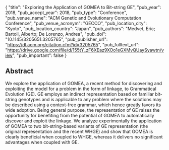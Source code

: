 {
  "title": "Exploring the Application of GOMEA to Bit-string GE",
  "pub_year": 2018,
  "pub_accept_year": 2018,
  "pub_type": "Conference",
  "pub_venue_name": "ACM Genetic and Evolutionary Computation Conference",
  "pub_venue_acronym": "GECCO",
  "pub_location_city": "Kyoto",
  "pub_location_country": "Japan",
  "pub_authors": "Medvet, Eric; Bartoli, Alberto; De Lorenzo, Andrea",
  "pub_doi": "10.1145/3205651.3205765",
  "pub_publisher_url": "https://dl.acm.org/citation.cfm?id=3205765",
  "pub_fulltext_url": "https://drive.google.com/file/d/155tY_zF6XEaz9XOo1eGXMvQUaySyawtn/view",
  "pub_important": false
}

## Abstract
We explore the application of GOMEA, a recent method for discovering and exploiting the model for a problem in the form of linkage, to Grammatical Evolution (GE). GE employs an indirect representation based on familiar bit-string genotypes and is applicable to any problem where the solutions may be described using a context-free grammar, which hence greatly favors its wide adoption. Being general purpose, the representation of GE raises the opportunity for benefiting from the potential of GOMEA to automatically discover and exploit the linkage. We analyze experimentally the application of GOMEA to two bit-string-based variants of GE representation (the original representation and the recent WHGE) and show that GOMEA is clearly beneficial when coupled to WHGE, whereas it delivers no significant advantages when coupled with GE.
